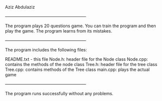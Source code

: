 Aziz Abdulaziz

———————————————————


The program plays 20 questions game. You can train the program and then play the game. The program learns from its mistakes.

———————————————————


The program includes the following files:

README.txt - this file
Node.h: header file for the Node class
Node.cpp: contains the methods of the node class
Tree.h: header file for the tree class
Tree.cpp: contains methods of the Tree class
main.cpp: plays the actual game

———————————————————


The program runs successfully without any problems.
